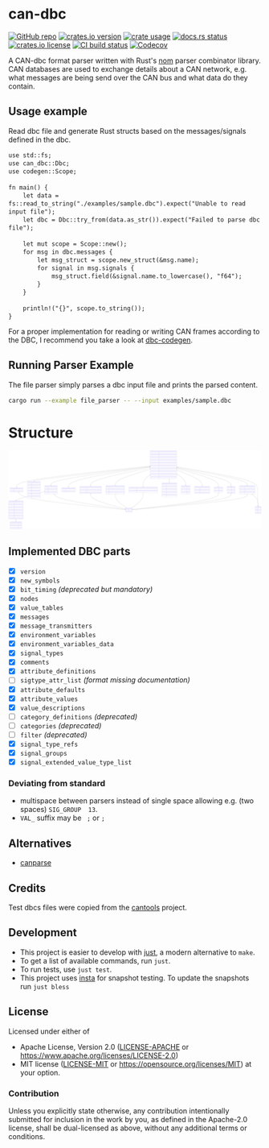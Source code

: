 # can-dbc

[![GitHub repo](https://img.shields.io/badge/github-oxibus/can--dbc-8da0cb?logo=github)](https://github.com/oxibus/can-dbc)
[![crates.io version](https://img.shields.io/crates/v/can-dbc)](https://crates.io/crates/can-dbc)
[![crate usage](https://img.shields.io/crates/d/can-dbc)](https://crates.io/crates/can-dbc)
[![docs.rs status](https://img.shields.io/docsrs/can-dbc)](https://docs.rs/can-dbc)
[![crates.io license](https://img.shields.io/crates/l/can-dbc)](https://github.com/oxibus/can-dbc)
[![CI build status](https://github.com/oxibus/can-dbc/actions/workflows/ci.yml/badge.svg)](https://github.com/oxibus/can-dbc/actions)
[![Codecov](https://img.shields.io/codecov/c/github/oxibus/can-dbc)](https://app.codecov.io/gh/oxibus/can-dbc)

A CAN-dbc format parser written with Rust's [nom](https://github.com/Geal/nom) parser combinator library. CAN databases are used to exchange details about a CAN network, e.g. what messages are being send over the CAN bus and what data do they contain.

## Usage example

Read dbc file and generate Rust structs based on the messages/signals defined in the dbc.

```rust,no_run
use std::fs;
use can_dbc::Dbc;
use codegen::Scope;

fn main() {
    let data = fs::read_to_string("./examples/sample.dbc").expect("Unable to read input file");
    let dbc = Dbc::try_from(data.as_str()).expect("Failed to parse dbc file");

    let mut scope = Scope::new();
    for msg in dbc.messages {
        let msg_struct = scope.new_struct(&msg.name);
        for signal in msg.signals {
            msg_struct.field(&signal.name.to_lowercase(), "f64");
        }
    }

    println!("{}", scope.to_string());
}
```

For a proper implementation for reading or writing CAN frames according to the DBC, I recommend you take a look at [dbc-codegen](https://github.com/technocreatives/dbc-codegen).

## Running Parser Example

The file parser simply parses a dbc input file and prints the parsed content.

```bash
cargo run --example file_parser -- --input examples/sample.dbc
```

# Structure

![Diagram](./docs/diagram.svg)

## Implemented DBC parts

- [x] `version`
- [x] `new_symbols`
- [x] `bit_timing` *(deprecated but mandatory)*
- [x] `nodes`
- [x] `value_tables`
- [x] `messages`
- [x] `message_transmitters`
- [x] `environment_variables`
- [x] `environment_variables_data`
- [x] `signal_types`
- [x] `comments`
- [x] `attribute_definitions`
- [ ] `sigtype_attr_list` *(format missing documentation)*
- [x] `attribute_defaults`
- [x] `attribute_values`
- [x] `value_descriptions`
- [ ] `category_definitions` *(deprecated)*
- [ ] `categories` *(deprecated)*
- [ ] `filter` *(deprecated)*
- [x] `signal_type_refs`
- [x] `signal_groups`
- [x] `signal_extended_value_type_list`

### Deviating from standard
- multispace between parsers instead of single space allowing e.g. (two spaces) `SIG_GROUP  13`.
- `VAL_` suffix may be ` ;` or `;`

## Alternatives
- [canparse](https://github.com/jmagnuson/canparse)

## Credits
Test dbcs files were copied from the [cantools](https://github.com/eerimoq/cantools) project.

## Development
* This project is easier to develop with [just](https://just.systems/man/en/), a modern alternative to `make`.
* To get a list of available commands, run `just`.
* To run tests, use `just test`.
* This project uses [insta](https://insta.rs) for snapshot testing. To update the snapshots run `just bless`

## License

Licensed under either of

* Apache License, Version 2.0 ([LICENSE-APACHE](LICENSE-APACHE) or <https://www.apache.org/licenses/LICENSE-2.0>)
* MIT license ([LICENSE-MIT](LICENSE-MIT) or <https://opensource.org/licenses/MIT>)
  at your option.

### Contribution

Unless you explicitly state otherwise, any contribution intentionally
submitted for inclusion in the work by you, as defined in the
Apache-2.0 license, shall be dual-licensed as above, without any
additional terms or conditions.
